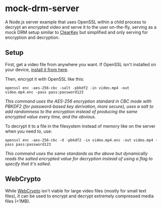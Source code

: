 # mock-drm-server
A Node.js server example that uses OpenSSL within a child process to decrypt an encrypted video and serve it to the user on-the-fly,
serving as a mock DRM setup similar to [ClearKey](https://github.com/Dash-Industry-Forum/ClearKey-Content-Protection) but simplified and only serving for encryption
and decryption.

## Setup
First, get a video file from anywhere you want. If OpenSSL isn't installed on your device, [install it from here](https://github.com/openssl/openssl).

Then, encrypt it with OpenSSL like this: 

```shell
openssl enc -aes-256-cbc -salt -pbkdf2 -in video.mp4 -out video.mp4.enc -pass pass:password123
```
*This command uses the AES-256 encryption standard in CBC mode with PBKDF2 (for password-based key derivation, more secure), 
uses a salt to add randomness to the encryption instead of producing the same encrypted value every time, and the obvious*.

To decrypt it to a file in the filesystem instead of memory like on the server when you need to, use:

```shell
openssl enc -aes-256-cbc -d -pbkdf2 -in video.mp4.enc -out video.mp4 -pass pass:password123
```
*This command uses the same standards as the above but dynamically reads the salted encrypted value for decryption instead of using a flag to specify that it's salted*.

## WebCrypto
While [WebCrypto](https://developer.mozilla.org/en-US/docs/Web/API/Web_Crypto_API) isn't viable for large video files (mostly for small text files),
it can be used to encrypt and decrypt extremely compressed media files (<1MB).

